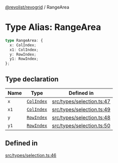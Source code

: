 [@revolist/revogrid](README.md) / RangeArea

# Type Alias: RangeArea

```ts
type RangeArea: {
  x: ColIndex;
  x1: ColIndex;
  y: RowIndex;
  y1: RowIndex;
};
```

## Type declaration

| Name | Type | Defined in |
| ------ | ------ | ------ |
| `x` | [`ColIndex`](TypeAlias.ColIndex.md) | [src/types/selection.ts:47](https://github.com/revolist/revogrid/blob/2d9504ecff6b493d547df979b2259be6b639351c/src/types/selection.ts#L47) |
| `x1` | [`ColIndex`](TypeAlias.ColIndex.md) | [src/types/selection.ts:49](https://github.com/revolist/revogrid/blob/2d9504ecff6b493d547df979b2259be6b639351c/src/types/selection.ts#L49) |
| `y` | [`RowIndex`](TypeAlias.RowIndex.md) | [src/types/selection.ts:48](https://github.com/revolist/revogrid/blob/2d9504ecff6b493d547df979b2259be6b639351c/src/types/selection.ts#L48) |
| `y1` | [`RowIndex`](TypeAlias.RowIndex.md) | [src/types/selection.ts:50](https://github.com/revolist/revogrid/blob/2d9504ecff6b493d547df979b2259be6b639351c/src/types/selection.ts#L50) |

## Defined in

[src/types/selection.ts:46](https://github.com/revolist/revogrid/blob/2d9504ecff6b493d547df979b2259be6b639351c/src/types/selection.ts#L46)
